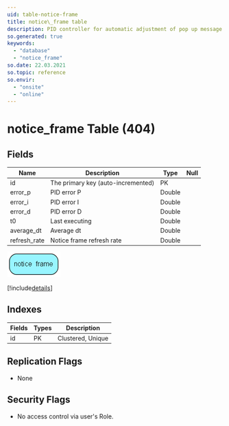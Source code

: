 ```yaml
---
uid: table-notice-frame
title: notice\_frame table
description: PID controller for automatic adjustment of pop up message check rate
so.generated: true
keywords:
  - "database"
  - "notice_frame"
so.date: 22.03.2021
so.topic: reference
so.envir:
  - "onsite"
  - "online"
---
```


# notice\_frame Table (404)

## Fields

| Name | Description | Type | Null |
|------|-------------|------|:----:|
|id|The primary key (auto-incremented)|PK| |
|error\_p|PID error P|Double| |
|error\_i|PID error I|Double| |
|error\_d|PID error D|Double| |
|t0|Last executing|Double| |
|average\_dt|Average dt|Double| |
|refresh\_rate|Notice frame refresh rate|Double| |


![notice_frame table relationship diagram](./media/notice_frame.png)

[!include[details](./includes/notice-frame.md)]

## Indexes

| Fields | Types | Description |
|--------|-------|-------------|
|id |PK |Clustered, Unique |

## Replication Flags

* None

## Security Flags

* No access control via user's Role.

